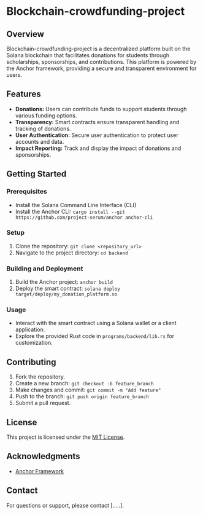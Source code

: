 # Blockchain-crowdfunding-project

## Overview

Blockchain-crowdfunding-project is a decentralized platform built on the Solana blockchain that facilitates donations for students through scholarships, sponsorships, and contributions. This platform is powered by the Anchor framework, providing a secure and transparent environment for users.

## Features

- **Donations:** Users can contribute funds to support students through various funding options.
- **Transparency:** Smart contracts ensure transparent handling and tracking of donations.
- **User Authentication:** Secure user authentication to protect user accounts and data.
- **Impact Reporting:** Track and display the impact of donations and sponsorships.

## Getting Started

### Prerequisites

- Install the Solana Command Line Interface (CLI)
- Install the Anchor CLI: `cargo install --git https://github.com/project-serum/anchor anchor-cli`

### Setup

1. Clone the repository: `git clone <repository_url>`
2. Navigate to the project directory: `cd backend`

### Building and Deployment

1. Build the Anchor project: `anchor build`
2. Deploy the smart contract: `solana deploy target/deploy/my_donation_platform.so`

### Usage

- Interact with the smart contract using a Solana wallet or a client application.
- Explore the provided Rust code in `programs/backend/lib.rs` for customization.

## Contributing

1. Fork the repository.
2. Create a new branch: `git checkout -b feature_branch`
3. Make changes and commit: `git commit -m "Add feature"`
4. Push to the branch: `git push origin feature_branch`
5. Submit a pull request.

## License

This project is licensed under the [MIT License](LICENSE).

## Acknowledgments

- [Anchor Framework](https://project-serum.github.io/anchor/)

## Contact

For questions or support, please contact [.....].

